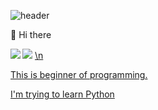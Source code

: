 ![header](https://capsule-render.vercel.app/api?type=waving&color=gradient&height=200&section=header&text=&fontSize=90)

👋 Hi there

<img src="https://img.shields.io/badge/Python-3776AB?style=flat&logo=python&logoColor=white">
<a href=”https://www.instagram.com/junsik_ky/"><img align="left" src="https://img.shields.io/badge/-E4405F?style=flat&logo=instagram&logoColor=white">\n

This is beginner of programming.

I'm trying to learn Python



